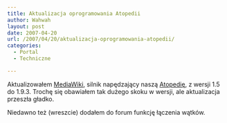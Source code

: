 ```yaml
---
title: Aktualizacja oprogramowania Atopedii
author: Wahwah
layout: post
date: 2007-04-20
url: /2007/04/20/aktualizacja-oprogramowania-atopedii/
categories:
  - Portal
  - Techniczne

---
```

Aktualizowałem [MediaWiki][1], silnik napędzający naszą [Atopedię][2], z wersji 1.5 do 1.9.3. Trochę się obawiałem tak dużego skoku w wersji, ale aktualizacja przeszła gładko.

Niedawno też (wreszcie) dodałem do forum funkcję łączenia wątków.

 [1]: http://www.mediawiki.org/
 [2]: http://www.atopowe-zapalenie.pl/atopedia/Strona_g%C5%82%C3%B3wna